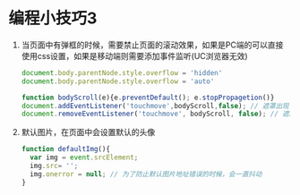 # 编程小技巧3

1. 当页面中有弹框的时候，需要禁止页面的滚动效果，如果是PC端的可以直接使用css设置，如果是移动端则需要添加事件监听(UC浏览器无效)

   ```js
   document.body.parentNode.style.overflow = 'hidden'
   document.body.parentNode.style.overflow = 'auto'
   
   function bodyScroll(e){e.preventDefault(); e.stopPropagetion()}
   document.addEventListener('touchmove',bodyScroll,false); // 遮罩出现
   document.removeEventListener('touchmove', bodyScroll, false); // 遮罩消失
   ```

2. 默认图片，在页面中会设置默认的头像

   ```js
   function defaultImg(){
     var img = event.srcElement;
     img.src= ''; 
     img.onerror = null; // 为了防止默认图片地址错误的时候，会一直抖动
   } 
   ```

   





